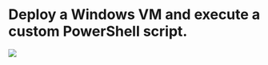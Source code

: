 # Deploy a Windows VM and execute a custom PowerShell script.




<a href="https://portal.azure.com/#create/Microsoft.Template/uri/https://github.com/AjeetChouksey/IaCLab/blob/master/201-VM-Docker-VSCode/azuredeploy.json" target="_blank">
    <img src="http://azuredeploy.net/deploybutton.png"/>
</a>

